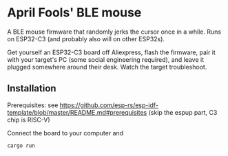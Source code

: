  # April Fools' BLE mouse

 A BLE mouse firmware that randomly jerks the cursor once in a while. Runs on ESP32-C3 (and probably also will on other ESP32s).

 Get yourself an ESP32-C3 board off Aliexpress, flash the firmware, pair it with your target's PC (some social engineering required), and leave it plugged somewhere around their desk. Watch the target troubleshoot.

 ## Installation 

Prerequisites: see https://github.com/esp-rs/esp-idf-template/blob/master/README.md#prerequisites (skip the espup part, C3 chip is RISC-V)

Connect the board to your computer and
 ```sh
 cargo run
 ```

